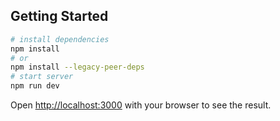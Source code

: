 ## Getting Started

```bash
# install dependencies
npm install
# or
npm install --legacy-peer-deps 
# start server
npm run dev
```

Open [http://localhost:3000](http://localhost:3000) with your browser to see the result.
